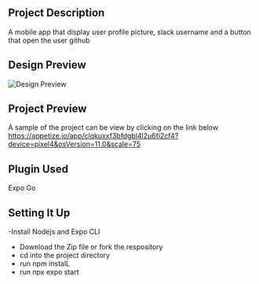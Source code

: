 ## Project Description
A mobile app that display user profile picture, slack username and a button that open the user github

## Design Preview
![Design Preview]('https://github.com/eyitayoit-alt/task1/blob/main/Screenshot_20230913-102743.jpg')
## Project Preview
A sample of the project can be view by clicking on the link below 
https://appetize.io/app/clqkuxxf3bfdgbl4l2u6fi2cf4?device=pixel4&osVersion=11.0&scale=75
## Plugin Used
Expo Go
## Setting It Up
-Install Nodejs and Expo CLI
- Download the Zip file or fork the respository
- cd into the project directory
- run npm instalL
- run npx expo start

